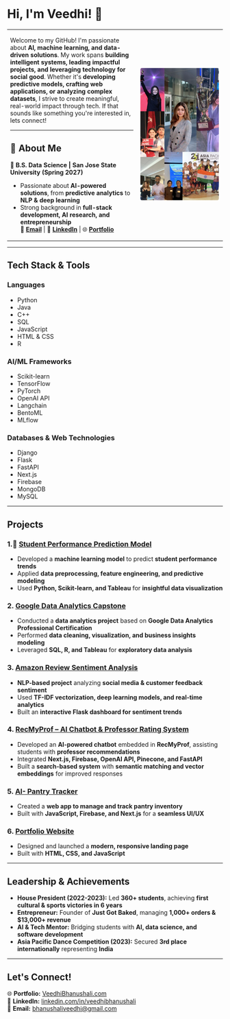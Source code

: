 # Hi, I'm Veedhi! 👋  
<table>
  <tr>
    <td width="60%">     

Welcome to my GitHub! I'm passionate about **AI, machine learning, and data-driven solutions**. My work spans **building intelligent systems, leading impactful projects, and leveraging technology for social good**. Whether it's **developing predictive models, crafting web applications, or analyzing complex datasets**, I strive to create meaningful, real-world impact through tech. If that sounds like something you're interested in, lets connect!

---
## **🔗 About Me**
📍 **B.S. Data Science | San Jose State University (Spring 2027)**  
- Passionate about **AI-powered solutions**, from **predictive analytics** to **NLP & deep learning**
-  Strong background in **full-stack development, AI research, and entrepreneurship**  
📧 **[Email](mailto:bhanushaliveedhi@gmail.com)** | 🔗 **[LinkedIn](https://linkedin.com/in/veedhibhanushali)** | 🌐 **[Portfolio](https://VeedhiBhanushali.com)**  
    </td>
    <td width="40%">
      <img src="https://github.com/VeedhiBhanushali/VeedhiBhanushali/blob/main/IMG_4612.JPG" width="250"/>
    </td>
  </tr>
</table>

---

## **Tech Stack & Tools**
### **Languages**  
- Python  
- Java  
- C++  
- SQL  
- JavaScript  
- HTML & CSS  
- R  

### **AI/ML Frameworks**  
- Scikit-learn  
- TensorFlow  
- PyTorch  
- OpenAI API  
- Langchain  
- BentoML  
- MLflow  

### **Databases & Web Technologies**  
- Django  
- Flask  
- FastAPI  
- Next.js  
- Firebase  
- MongoDB  
- MySQL  

---

## **Projects**
### **1.🔗 [Student Performance Prediction Model](https://github.com/VeedhiBhanushali/student-performance-predictor)**
- Developed a **machine learning model** to predict **student performance trends**  
- Applied **data preprocessing, feature engineering, and predictive modeling**  
- Used **Python, Scikit-learn, and Tableau** for **insightful data visualization**  

### **2. [Google Data Analytics Capstone](#)**
- Conducted a **data analytics project** based on **Google Data Analytics Professional Certification**  
- Performed **data cleaning, visualization, and business insights modeling**  
- Leveraged **SQL, R, and Tableau** for **exploratory data analysis**  


### **3. [Amazon Review Sentiment Analysis](https://github.com/VeedhiBhanushali/Amazon-review-sentiment-analysis)**
- **NLP-based project** analyzing **social media & customer feedback sentiment**  
- Used **TF-IDF vectorization, deep learning models, and real-time analytics**  
- Built an **interactive Flask dashboard for sentiment trends**  


### **4. [RecMyProf – AI Chatbot & Professor Rating System](https://github.com/VeedhiBhanushali/RecMyProf)**
- Developed an **AI-powered chatbot** embedded in **RecMyProf**, assisting students with **professor recommendations**  
- Integrated **Next.js, Firebase, OpenAI API, Pinecone, and FastAPI**  
- Built a **search-based system** with **semantic matching and vector embeddings** for improved responses  


### **5. [AI- Pantry Tracker](https://github.com/VeedhiBhanushali/pantry-tracker)**
- Created a **web app to manage and track pantry inventory**  
- Built with **JavaScript, Firebase, and Next.js** for a **seamless UI/UX**  

### **6. [Portfolio Website](https://github.com/VeedhiBhanushali/landingpage)**
- Designed and launched a **modern, responsive landing page**  
- Built with **HTML, CSS, and JavaScript**  


---

## **Leadership & Achievements**
- **House President (2022-2023):** Led **360+ students**, achieving **first cultural & sports victories in 6 years**  
- **Entrepreneur:** Founder of **Just Got Baked**, managing **1,000+ orders & $13,000+ revenue**  
- **AI & Tech Mentor:** Bridging students with **AI, data science, and software development**  
- **Asia Pacific Dance Competition (2023):** Secured **3rd place internationally** representing **India**  

---

## **Let's Connect!**
🌐 **Portfolio:** [VeedhiBhanushali.com](https://VeedhiBhanushali.com)  
🔗 **LinkedIn:** [linkedin.com/in/veedhibhanushali](https://linkedin.com/in/veedhibhanushali)  
📧 **Email:** [bhanushaliveedhi@gmail.com](mailto:bhanushaliveedhi@gmail.com) 

